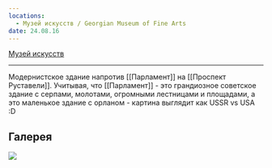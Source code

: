 ```yaml
---
locations:
  - Музей искусств / Georgian Museum of Fine Arts
date: 24.08.16
---
```

[Музей искусств](geo:41.697174097007554,44.79977464373545)

---
Модернистское здание напротив [[Парламент]] на [[Проспект Руставели]]. Учитывая, что [[Парламент]] - это грандиозное советское здание с серпами, молотами, огромными лестницами и площадами, а это маленькое здание с орланом - картина выглядит как USSR vs USA :D
## Галерея

![](https://i.imgur.com/A2TlCX2.jpeg)
